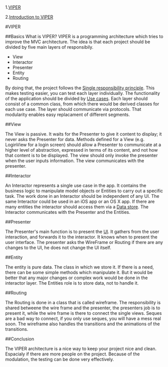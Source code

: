 
1.[VIPER](http://www.objc.io/issues/13-architecture/viper/)

2.[Introduction to VIPER](http://mutualmobile.github.io/blog/2013/12/04/viper-introduction/)

#VIPER

##Basics
What is VIPER? VIPER is a programming architecture which tries to improve the MVC architecture. The idea is that each project should be divided by five main layers of responsibily. 
 - View
 - Interactor
 - Presenter
 - Entity
 - Routing

By doing that, the project follows the [Single responsibility principle](https://en.wikipedia.org/wiki/Single_responsibility_principle). This makes testing easier, you can test each layer individually. The functionality of the application should be divided by [Use cases](https://en.wikipedia.org/wiki/Use_case). Each layer should consist of a common class, from which there would be derived classes for each use case. The layer should communicate via protocols. That modularity enables easy replacament of different segments.
 

##View

The View is passive. It waits for the Presenter to give it content to display; it never asks the Presenter for data. Methods defined for a View (e.g. LoginView for a login screen) should allow a Presenter to communicate at a higher level of abstraction, expressed in terms of its content, and not how that content is to be displayed. The view should only invoke the presenter when the user inputs information. 
The view communicates with the presenter.

##Interactor

An Interactor represents a single use case in the app. It contains the business logic to manipulate model objects or Entities to carry out a specific task. The work done in an Interactor should be independent of any UI. The same Interactor could be used in an iOS app or an OS X app.
If there are many entities the interactor should access them via a [Data store](https://en.wikipedia.org/wiki/Data_architecture).
The Interactor communicates with the Presenter and the Entities.

##Presenter

The Presenter's main function is to present the [UI](https://en.wikipedia.org/wiki/User_interface). It gathers from the user interaction, and forwards it to the interactor. It knows when to present the user interface. The presenter asks the WireFrame or Routing if there are any changes to the UI, he does not change the UI itself.

##Entity

The entity is pure data. The class in which we store it. If there is a need, there can be some simple methods which manipulate it. But it would be better that any major changes or complex work would be done in the interactor layer. The Entities role is to store data, not to handle it.

##Routing

The Routing is done in a class that is called wireframe. The responsibility is shared betweene the wire frame and the presenter, the presenters job is to present it, while the wire frame is there to connect the single views. Seques are a bad way to connect, if you only use seques, you will have a mess real soon. The wireframe also handles the transitions and the animations of the transitions.

##Conclusion

The VIPER architecture is a nice way to keep your project nice and clean. Espacialy if there are more people on the project. Because of the modulation, the testing can be done very effectively. 
